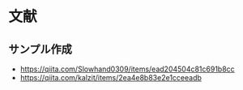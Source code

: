 # 文献

## サンプル作成
- https://qiita.com/Slowhand0309/items/ead204504c81c691b8cc
- https://qiita.com/kalzit/items/2ea4e8b83e2e1cceeadb
